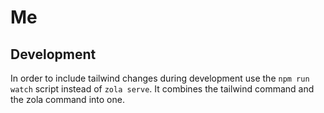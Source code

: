 # Me

## Development

In order to include tailwind changes during development use the `npm run watch` script instead of `zola serve`. It combines the tailwind command and the zola command into one.
